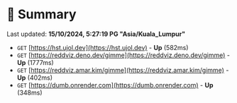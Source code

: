 # 📖 Summary
Last updated: **15/10/2024, 5:27:19 PG "Asia/Kuala_Lumpur"**

- `GET` [https://hst.ujol.dev](https://hst.ujol.dev) - **Up** (582ms)
- `GET` [https://reddviz.deno.dev/gimme](https://reddviz.deno.dev/gimme) - **Up** (1777ms)
- `GET` [https://reddviz.amar.kim/gimme](https://reddviz.amar.kim/gimme) - **Up** (402ms)
- `GET` [https://dumb.onrender.com](https://dumb.onrender.com) - **Up** (348ms)
